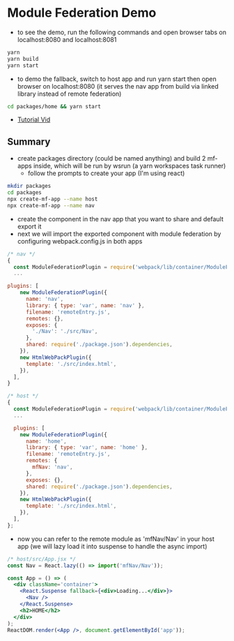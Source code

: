 # Module Federation Demo

- to see the demo, run the following commands and open browser tabs on localhost:8080 and localhost:8081

```bash
yarn
yarn build
yarn start
```

- to demo the fallback, switch to host app and run yarn start then open browser on localhost:8080 (it serves the nav app from build via linked library instead of remote federation)

```bash
cd packages/home && yarn start
```

- <a href='#'>Tutorial Vid</a>

## Summary

- create packages directory (could be named anything) and build 2 mf-apps inside, which will be run by wsrun (a yarn workspaces task runner)
  - follow the prompts to create your app (I'm using react)

```bash
mkdir packages
cd packages
npx create-mf-app --name host
npx create-mf-app --name nav
```

- create the component in the nav app that you want to share and default export it
- next we will import the exported component with module federation by configuring webpack.config.js in both apps

```js
/* nav */
{
  const ModuleFederationPlugin = require('webpack/lib/container/ModuleFederationPlugin');
  ...

plugins: [
    new ModuleFederationPlugin({
      name: 'nav',
      library: { type: 'var', name: 'nav' },
      filename: 'remoteEntry.js',
      remotes: {},
      exposes: {
        './Nav': './src/Nav',
      },
      shared: require('./package.json').dependencies,
    }),
    new HtmlWebPackPlugin({
      template: './src/index.html',
    }),
  ],
}

/* host */
{
  const ModuleFederationPlugin = require('webpack/lib/container/ModuleFederationPlugin');
  ...

  plugins: [
    new ModuleFederationPlugin({
      name: 'home',
      library: { type: 'var', name: 'home' },
      filename: 'remoteEntry.js',
      remotes: {
        mfNav: 'nav',
      },
      exposes: {},
      shared: require('./package.json').dependencies,
    }),
    new HtmlWebPackPlugin({
      template: './src/index.html',
    }),
  ],
};
```

- now you can refer to the remote module as 'mfNav/Nav' in your host app (we will lazy load it into suspense to handle the async import)

```jsx
/* host/src/App.jsx */
const Nav = React.lazy(() => import('mfNav/Nav'));

const App = () => (
  <div className='container'>
    <React.Suspense fallback={<div>Loading...</div>}>
      <Nav />
    </React.Suspense>
    <h2>HOME</h2>
  </div>
);
ReactDOM.render(<App />, document.getElementById('app'));
```
